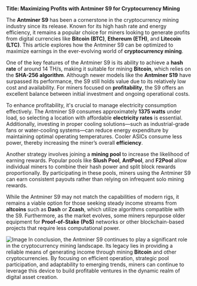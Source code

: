 **Title: Maximizing Profits with Antminer S9 for Cryptocurrency Mining**

The **Antminer S9** has been a cornerstone in the cryptocurrency mining industry since its release. Known for its high hash rate and energy efficiency, it remains a popular choice for miners looking to generate profits from digital currencies like **Bitcoin (BTC)**, **Ethereum (ETH)**, and **Litecoin (LTC)**. This article explores how the Antminer S9 can be optimized to maximize earnings in the ever-evolving world of **cryptocurrency mining**.

One of the key features of the Antminer S9 is its ability to achieve a **hash rate** of around 14 TH/s, making it suitable for mining **Bitcoin**, which relies on the **SHA-256 algorithm**. Although newer models like the **Antminer S19** have surpassed its performance, the S9 still holds value due to its relatively low cost and availability. For miners focused on **profitability**, the S9 offers an excellent balance between initial investment and ongoing operational costs.

To enhance profitability, it's crucial to manage electricity consumption effectively. The Antminer S9 consumes approximately **1375 watts** under load, so selecting a location with affordable **electricity rates** is essential. Additionally, investing in proper cooling solutions—such as industrial-grade fans or water-cooling systems—can reduce energy expenditure by maintaining optimal operating temperatures. Cooler ASICs consume less power, thereby increasing the miner’s overall **efficiency**.

Another strategy involves joining a **mining pool** to increase the likelihood of earning rewards. Popular pools like **Slush Pool**, **AntPool**, and **F2Pool** allow individual miners to combine their hash power and split block rewards proportionally. By participating in these pools, miners using the Antminer S9 can earn consistent payouts rather than relying on infrequent solo mining rewards.

While the Antminer S9 may not match the capabilities of modern rigs, it remains a viable option for those seeking steady income streams from **altcoins** such as **Dash** or **Zcash**, which utilize algorithms compatible with the S9. Furthermore, as the market evolves, some miners repurpose older equipment for **Proof-of-Stake (PoS)** networks or other blockchain-based projects that require less computational power.


![Image](https://github.com/user-attachments/assets/31692037-0104-4703-abd1-696b6a7dd41b)
In conclusion, the Antminer S9 continues to play a significant role in the cryptocurrency mining landscape. Its legacy lies in providing a reliable means of generating income through mining **Bitcoin** and other cryptocurrencies. By focusing on efficient operation, strategic pool participation, and adaptability to emerging trends, miners can continue to leverage this device to build profitable ventures in the dynamic realm of digital asset creation.